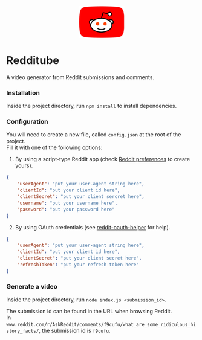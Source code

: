<p align="center">
  <img src="./resources/images/logo_transparent.png" width="120">
</p>

# Redditube

A video generator from Reddit submissions and comments.

### Installation

Inside the project directory, run `npm install` to install dependencies.

### Configuration

You will need to create a new file, called `config.json` at the root of the project.<br/>
Fill it with one of the following options:

1. By using a script-type Reddit app (check [Reddit preferences](https://ssl.reddit.com/prefs/apps/) to create yours).
```json
{
    "userAgent": "put your user-agent string here",
    "clientId": "put your client id here",
    "clientSecret": "put your client sercret here",
    "username": "put your username here",
    "password": "put your password here"
}
```

2. By using OAuth credentials (see [reddit-oauth-helper](https://github.com/not-an-aardvark/reddit-oauth-helper) for help).
```json
{
    "userAgent": "put your user-agent string here",
    "clientId": "put your client id here",
    "clientSecret": "put your client secret here",
    "refreshToken": "put your refresh token here"
}
```

### Generate a video

Inside the project directory, run `node index.js <submission_id>`.

The submission id can be found in the URL when browsing Reddit.<br/>
In `www.reddit.com/r/AskReddit/comments/f9cufu/what_are_some_ridiculous_history_facts/`, the submission id is `f9cufu`.
